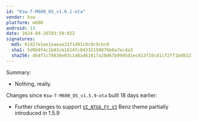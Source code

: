```yaml
---
id: "Ksw-T-M600_OS_v1.6.1-ota"
vendor: ksw
platform: m600
android: 13
date: 2024-04-26T03:59:02Z
signatures:
  md5: 61927e1ee1eaeaa31f1d91c0c0c9cbc0
  sha1: 5d9b0f4c1b83cb1614fc04332159876b6a7ec4a3
  sha256: d64f1c78638e03c148a461817a20d67b9995d1ec613f10cd1cf2ff1bd832346a
---
```

Summary:
- Nothing, really.

Changes since `Ksw-T-M600_OS_v1.5.9-ota` built 18 days earlier:
- Further changes to support [`UI_NTG6_FY_V3`](/headunits/themes/ksw/ui_ntg6_fy_v3) Benz theme partially introduced in 1.5.9
